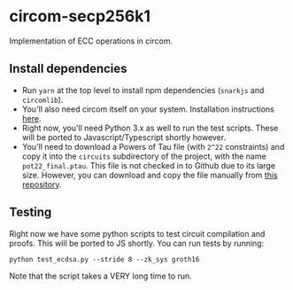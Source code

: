 # circom-secp256k1

Implementation of ECC operations in circom.

## Install dependencies

- Run `yarn` at the top level to install npm dependencies (`snarkjs` and `circomlib`).
- You'll also need circom itself on your system. Installation instructions [here](https://github.com/iden3/circom).
- Right now, you'll need Python 3.x as well to run the test scripts. These will be ported to Javascript/Typescript shortly however.
- You'll need to download a Powers of Tau file (with `2^22` constraints) and copy it into the `circuits` subdirectory of the project, with the name `pot22_final.ptau`. This file is not checked in to Github due to its large size. However, you can download and copy the file manually from [this repository](https://github.com/iden3/snarkjs#7-prepare-phase-2).

## Testing

Right now we have some python scripts to test circuit compilation and proofs. This will be ported to JS shortly. You can run tests by running:
```
python test_ecdsa.py --stride 8 --zk_sys groth16
```

Note that the script takes a VERY long time to run.
